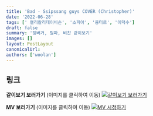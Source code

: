 ```yaml
---
title: 'Bad - Ssipssang guys COVER (Christopher)'
date: '2022-06-28'
tags: [' 캘리칼리데이비슨', '소피아', '융터르', '이덕수']
draft: false
summary: '징버거, 릴파, 비챤 같이보기'
images: []
layout: PostLayout
canonicalUrl:
authors: ['woolan']
---
```


## 링크

**같이보기 보러가기** (이미지를 클릭하여 이동)
[![같이보기 보러가기](https://cdn.discordapp.com/attachments/1135756712759013437/1135758630910697602/banner.png)](https://cafe.naver.com/steamindiegame/6691033)

**MV 보러가기** (이미지를 클릭하여 이동)
[![MV 시청하기](https://i.ytimg.com/vi/kktjoH-LuKo/maxresdefault.jpg)](https://youtu.be/kktjoH-LuKo)
